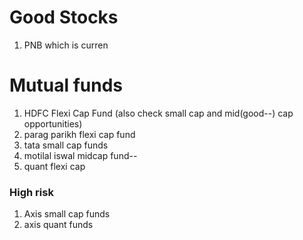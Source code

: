 # Good Stocks

1. PNB which is curren

# Mutual funds

1. HDFC Flexi Cap Fund (also check small cap and mid(good--) cap opportunities)
2. parag parikh flexi cap fund
3. tata small cap funds
4. motilal iswal midcap fund--
5. quant flexi cap

### High risk

1. Axis small cap funds
2. axis quant funds
